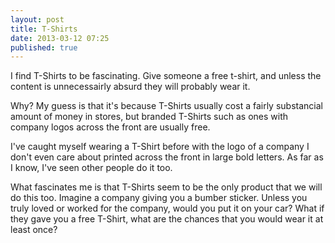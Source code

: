 ```yaml
---
layout: post
title: T-Shirts
date: 2013-03-12 07:25
published: true
---
```


I find T-Shirts to be fascinating. Give someone a free t-shirt, and unless the content is unnecessairly absurd they will probably wear it.

Why? My guess is that it's because T-Shirts usually cost a fairly substancial amount of money in stores, but branded T-Shirts such as ones with company logos across the front are usually free.

I've caught myself wearing a T-Shirt before with the logo of a company I don't even care about printed across the front in large bold letters. As far as I know, I've seen other people do it too.

What fascinates me is that T-Shirts seem to be the only product that we will do this too. Imagine a company giving you a bumber sticker. Unless you truly loved or worked for the company, would you put it on your car? What if they gave you a free T-Shirt, what are the chances that you would wear it at least once?
